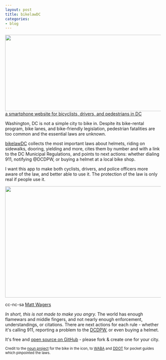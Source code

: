 ```yaml
---
layout: post
title: bikelawDC
categories:
- blog
---
```


<a href='http://macwright.org/stories/bikelawdc/'>
<img src='http://farm9.staticflickr.com/8178/7966708706_79017dfef1_b.jpg' width='640' height='247' />
</a>
<div class='link-block'>
  <a href='http://macwright.org/stories/bikelawdc/'>a smartphone website
  for bicyclists, drivers, and pedestrians in DC</a>
</div>

Washington, DC is not a simple city to bike in. Despite its bike-rental
program, bike lanes,
and bike-friendly legislation, pedestrian fatalities are too common
and the essential laws are unknown.

[bikelawDC](http://macwright.org/stories/bikelawdc/) collects the most important laws about helmets, riding on sidewalks,
dooring, yielding and more, cites them by number and with a link to the
DC Municipal Regulations, and points to next actions: whether dialing 911, notifying
@DCDPW, or buying a helmet at a local bike shop.

I want this app to make both cyclists, drivers, and police officers more aware
of the law, and better able to use it. The protection of the law is only
real if people use it.

<div class='shutter-300'>
<img src='http://farm4.staticflickr.com/3267/3209093850_1b8ccc7a59_b.jpg' width='640' height='360' />
</div>

<span class='image-credit'>cc-nc-sa <a href='http://www.flickr.com/photos/mattwagers/3209093850/'>Matt Wagers</a></span>

_In short, this is not made to make you angry._ The world has enough flamewars
and middle fingers, and not nearly enough enforcement, understandings, or
citations. There are next actions for each rule - whether it's calling 911,
reporting a problem to the [DCDPW](http://twitter.com/DCDPW), or even
buying a helmet.

It's free and [open source on GitHub](https://github.com/tmcw/stories/) -
please fork & create one for your city.

<small>Credit to the [noun project](http://thenounproject.com/noun/bike-stand/#icon-No1888)
for the bike in the icon, to [WABA](http://www.waba.org/resources/laws.php)
and [DDOT](http://www.dc.gov/DC/DDOT/Publication%20Files/On%20Your%20Street/Bicycles%20and%20Pedestrians/Bicycles/Bicycle%20Laws/Pocket_Bike_Law_Guide.pdf)
for pocket guides which pinpointed the laws.</small>
